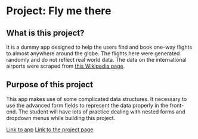 # Project: Fly me there

## What is this project?
It is a dummy app designed to help the users find and book one-way flights to almost anywhere around the globe. The flights here were generated randomly and do not reflect real world data. The data on the international airports were scraped from [this Wikipedia page](https://en.wikipedia.org/wiki/List_of_international_airports_by_country).

## Purpose of this project
This app makes use of some complicated data structures. It necessary to use the advanced form fields to represent the data properly in the front-end. 
The student will have lots of practice dealing with nested forms and dropdown menus while building this project.

[Link to app](https://protected-castle-72511.herokuapp.com)
[Link to the project page](https://www.theodinproject.com/lessons/building-advanced-forms)
